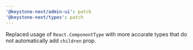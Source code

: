 ```yaml
---
'@keystone-next/admin-ui': patch
'@keystone-next/types': patch
---
```


Replaced usage of `React.ComponentType` with more accurate types that do not automatically add `children` prop.
